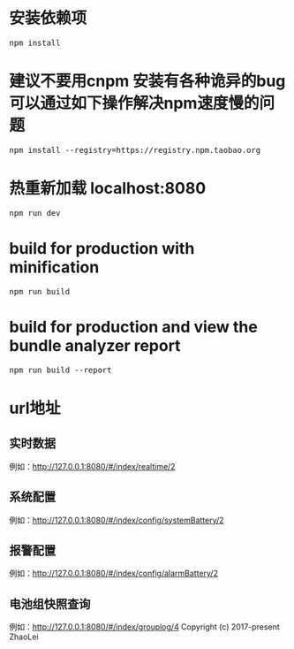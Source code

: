 # 安装依赖项
<pre>npm install</pre>

# 建议不要用cnpm  安装有各种诡异的bug 可以通过如下操作解决npm速度慢的问题
<pre>npm install --registry=https://registry.npm.taobao.org</pre>

# 热重新加载 localhost:8080
<pre>npm run dev</pre>

# build for production with minification
<pre>npm run build</pre>

# build for production and view the bundle analyzer report
<pre>npm run build --report</pre>



# url地址
## 实时数据
例如：http://127.0.0.1:8080/#/index/realtime/2

## 系统配置
例如：http://127.0.0.1:8080/#/index/config/systemBattery/2

## 报警配置
例如：http://127.0.0.1:8080/#/index/config/alarmBattery/2

## 电池组快照查询
例如：http://127.0.0.1:8080/#/index/grouplog/4
Copyright (c) 2017-present ZhaoLei